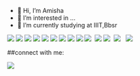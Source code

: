 - 👋 Hi, I’m Amisha
- 👀 I’m interested in ...
- 🌱 I’m currently studying at IIIT,Bbsr

<p align="left">

  <img src="https://camo.githubusercontent.com/04a68d28c34b095402af3f66b15a65b9802c0d7ffdfa813635f65a9dbb18c16e/68747470733a2f2f696d672e69636f6e73382e636f6d2f636f6c6f722f34382f3030303030302f632d706c75732d706c75732d6c6f676f2e706e67"/>
  <img src="https://img.icons8.com/color/48/000000/c-programming.png"/> 
  <img src="https://camo.githubusercontent.com/a5c57e2e4a604ee232a8723fbe82c39173085ccf97ab18d25207947889653a67/68747470733a2f2f696d672e69636f6e73382e636f6d2f636f6c6f722f34382f3030303030302f6a6176612d636f666665652d6375702d6c6f676f2d2d76322e706e67"/>
  <img src="https://camo.githubusercontent.com/bf002006601b95151d8e6a149769e596fc83372e2f43f79d5548cc83817c1735/68747470733a2f2f696d672e69636f6e73382e636f6d2f636f6c6f722f35302f3030303030302f68746d6c2d352d2d76312e706e67"/>
  <img src="https://camo.githubusercontent.com/dc75aee770dff630309493116eeebd6a39c7042e4e94780a5e6c8f107bebe76f/68747470733a2f2f696d672e69636f6e73382e636f6d2f636f6c6f722f34382f3030303030302f637373332e706e67"/>
  <img src="https://camo.githubusercontent.com/ef7059ae5eb8332e7b9c8082774086075ca750dab70832c176550d7b6c311fb2/68747470733a2f2f696d672e69636f6e73382e636f6d2f636f6c6f722f34382f756e646566696e65642f626f6f7473747261702e706e67"/>
  
  <img src="https://img.icons8.com/color/48/000000/javascript--v1.png"/>
  
  <img src="https://camo.githubusercontent.com/c53e01bba2d0abbd5b73019fca355bb2560f4cd1a567ce239dbb53ba3f129515/68747470733a2f2f696d672e69636f6e73382e636f6d2f636f6c6f722f34382f3030303030302f6669676d612d2d76312e706e67"/>
  
  <img src="https://camo.githubusercontent.com/6af5bf5815c2ae700bf9db9c2a07b00fd215aa765c3f705454bf7614500b5717/68747470733a2f2f696d672e69636f6e73382e636f6d2f636f6c6f722f34382f756e646566696e65642f72656163742d6e61746976652e706e67"/>

  <img src="https://camo.githubusercontent.com/03899ca15bc7682cad570e2638be85926777122dce4b90151d5efc897660d5cd/68747470733a2f2f696d672e69636f6e73382e636f6d2f636f6c6f722f34382f3030303030302f6e6f64656a732e706e67"/>

  
  <img src=""/>
  <img src="https://camo.githubusercontent.com/6365f19277adc0bbcb50fa360c4d1312973b11c9a49c24bac7360ff0aea55a46/68747470733a2f2f696d672e69636f6e73382e636f6d2f636f6c6f722f34382f3030303030302f6d6174657269616c2d75692e706e67"/>
  <img src="https://camo.githubusercontent.com/5e78f7c9e4794053834d556e0d2abfc333bea55adebebf8ac5f806a03b18c4bd/68747470733a2f2f696d672e69636f6e73382e636f6d2f65787465726e616c2d74616c2d72657669766f2d736861646f772d74616c2d72657669766f2f34382f3030303030302f65787465726e616c2d6d6f6e676f64622d612d63726f73732d706c6174666f726d2d646f63756d656e742d6f7269656e7465642d64617461626173652d70726f6772616d2d6c6f676f2d736861646f772d74616c2d72657669766f2e706e67"/>
  <img src=""/>


  
  

  <img src="https://camo.githubusercontent.com/0c9a930bd32192f585b6b9ad5fcb75409d39f8a0613115caed636d6882263718/68747470733a2f2f696d672e69636f6e73382e636f6d2f666c75656e63792f34382f3030303030302f6769746875622e706e67"/>
   <img src=""/>
    <img src=""/>
  
  <img src="https://camo.githubusercontent.com/9bbd13a20bb8651d8c54267857569bd9562da9a851ebae27a1eba70a1fc47535/68747470733a2f2f696d672e69636f6e73382e636f6d2f636f6c6f722f34382f3030303030302f6d7973716c2d6c6f676f2e706e67"/>
  <img src=""/>
  
  
 </p>
  
  ##connect with me:
  <p allign="left">
    <a href ="https://www.linkedin.com/in/amisha-panda-5922891b3/">
      <img src="https://img.icons8.com/fluent/48/000000/linkedin.png"/></a>
  </p>
<!---
AmishaGuddi/AmishaGuddi is a ✨ special ✨ repository because its `README.md` (this file) appears on your GitHub profile.
You can click the Preview link to take a look at your changes.
--->
